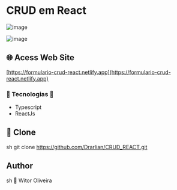 # CRUD em React

![image](https://github.com/Drarlian/CRUD_REACT/assets/42438006/c395af8b-c59b-497c-8f95-1b5b2a4347be)

![image](https://github.com/Drarlian/CRUD_REACT/assets/42438006/21d1fc41-f87c-4336-8d6a-4efe9372f74a)

## 🌐 Acess Web Site

[https://formulario-crud-react.netlify.app](https://formulario-crud-react.netlify.app)

### 🌌 Tecnologias 🌌

- Typescript
- ReactJs

## 💾 Clone

sh
git clone <https://github.com/Drarlian/CRUD_REACT.git>

## Author

sh
👤 Witor Oliveira
